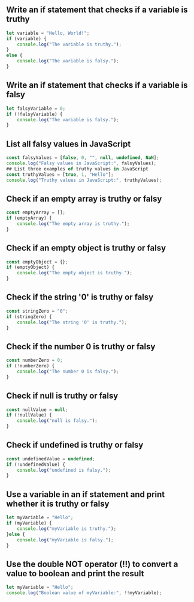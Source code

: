 ## Write an if statement that checks if a variable is truthy

```js
let variable = "Hello, World!";
if (variable) {
    console.log("The variable is truthy.");
}
else {
    console.log("The variable is falsy.");
}
```

## Write an if statement that checks if a variable is falsy

```js
let falsyVariable = 0;
if (!falsyVariable) {
    console.log("The variable is falsy.");
}
```

## List all falsy values in JavaScript

```js
const falsyValues = [false, 0, "", null, undefined, NaN];
console.log("Falsy values in JavaScript:", falsyValues);
## List three examples of truthy values in JavaScript
const truthyValues = [true, 1, "Hello"];
console.log("Truthy values in JavaScript:", truthyValues);
```

## Check if an empty array is truthy or falsy

```js
const emptyArray = [];
if (emptyArray) {
    console.log("The empty array is truthy.");
}
```

## Check if an empty object is truthy or falsy

```js
const emptyObject = {};
if (emptyObject) {
    console.log("The empty object is truthy.");
}
```

## Check if the string '0' is truthy or falsy

```js
const stringZero = "0";
if (stringZero) {
    console.log("The string '0' is truthy.");
}
```

## Check if the number 0 is truthy or falsy

```js
const numberZero = 0;
if (!numberZero) {
    console.log("The number 0 is falsy.");
}
```

## Check if null is truthy or falsy

```js
const nullValue = null;
if (!nullValue) {
    console.log("null is falsy.");
}
```

## Check if undefined is truthy or falsy

```js
const undefinedValue = undefined;
if (!undefinedValue) {
    console.log("undefined is falsy.");
}
```

## Use a variable in an if statement and print whether it is truthy or falsy

```js
let myVariable = "Hello";
if (myVariable) {
    console.log("myVariable is truthy.");
}else {
    console.log("myVariable is falsy.");
}
```

## Use the double NOT operator (!!) to convert a value to boolean and print the result

```js
let myVariable = "Hello";
console.log("Boolean value of myVariable:", !!myVariable);
```
